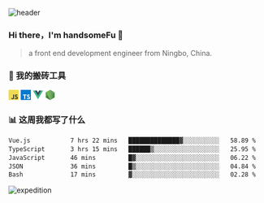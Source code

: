 ![header](https://raw.githubusercontent.com/fzq1998/fzq1998/master/header.png)

### Hi there，I'm handsomeFu 👋

> a front end development engineer from Ningbo, China.

### 🔧 我的搬砖工具
<code><img height="20" src="https://raw.githubusercontent.com/github/explore/80688e429a7d4ef2fca1e82350fe8e3517d3494d/topics/javascript/javascript.png" alt="javascript"></code>
<code><img height="20" src="https://raw.githubusercontent.com/github/explore/80688e429a7d4ef2fca1e82350fe8e3517d3494d/topics/typescript/typescript.png" alt="typescript"></code>
<code><img height="20" src="https://raw.githubusercontent.com/github/explore/80688e429a7d4ef2fca1e82350fe8e3517d3494d/topics/vue/vue.png" alt="vue"></code>
<code><img height="20" src="https://raw.githubusercontent.com/github/explore/80688e429a7d4ef2fca1e82350fe8e3517d3494d/topics/nodejs/nodejs.png" alt="nodejs"></code>



### 📊 这周我都写了什么
<!--START_SECTION:waka-->

```txt
Vue.js           7 hrs 22 mins   ██████████████▓░░░░░░░░░░   58.89 %
TypeScript       3 hrs 15 mins   ██████▒░░░░░░░░░░░░░░░░░░   25.95 %
JavaScript       46 mins         █▓░░░░░░░░░░░░░░░░░░░░░░░   06.22 %
JSON             36 mins         █▒░░░░░░░░░░░░░░░░░░░░░░░   04.84 %
Bash             17 mins         ▓░░░░░░░░░░░░░░░░░░░░░░░░   02.28 %
```

<!--END_SECTION:waka-->


![expedition](https://raw.githubusercontent.com/fzq1998/fzq1998/master/expedition.gif)

